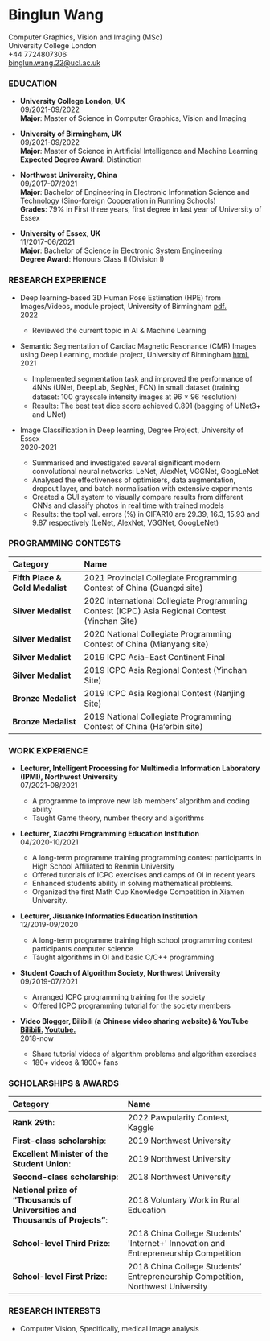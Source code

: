 # Binglun Wang
Computer Graphics, Vision and Imaging (MSc)<br>
University College London <br>
+44 7724807306 <br>
binglun.wang.22@ucl.ac.uk<br>

### EDUCATION

* **University College London, UK**<br>
09/2021-09/2022<br>
**Major**: Master of Science in Computer Graphics, Vision and Imaging <br> 

* **University of Birmingham, UK**<br>
09/2021-09/2022<br>
**Major**: Master of Science in Artificial Intelligence and Machine Learning <br> 
**Expected Degree Award**: Distinction <br>

* **Northwest University, China**<br>
09/2017-07/2021<br>
**Major**: Bachelor of Engineering in Electronic Information Science and Technology (Sino-foreign Cooperation in Running Schools) <br>
**Grades**: 79% in First three years, first degree in last year of University of Essex<br>

* **University of Essex, UK** <br>
11/2017-06/2021<br>
**Major**: Bachelor of Science in Electronic System Engineering<br>
**Degree Award**: Honours Class II (Division I)<br>

### RESEARCH EXPERIENCE

* Deep learning-based 3D Human Pose Estimation (HPE) from Images/Videos, module project, University of Birmingham [pdf.](topics.pdf)<br>
2022
  + Reviewed the current topic in AI & Machine Learning <br>

* Semantic Segmentation of Cardiac Magnetic Resonance (CMR) Images using Deep Learning, module project, University of Birmingham [html.](Semantic_Segmentation.html)<br>
2021
  + Implemented segmentation task and improved the performance of 4NNs (UNet, DeepLab, SegNet, FCN) in small dataset (training dataset: 100 grayscale intensity images at 96 × 96 resolution）
  + Results: The best test dice score achieved 0.891 (bagging of UNet3+ and UNet) <br>

* Image Classification in Deep learning, Degree Project, University of Essex <!--[pdf.](Image_Classification.pdf)--><br>
2020-2021
  + Summarised and investigated several significant modern convolutional neural networks: LeNet, AlexNet, VGGNet, GoogLeNet
  + Analysed the effectiveness of optimisers, data augmentation, dropout layer, and batch normalisation with extensive experiments 
  + Created a GUI system to visually compare results from different CNNs and classify photos in real time with trained models
  + Results: the top1 val. errors (%) in CIFAR10 are 29.39, 16.3, 15.93 and 9.87 respectively (LeNet, AlexNet, VGGNet, GoogLeNet)<br>

### PROGRAMMING CONTESTS

|Category|Name|
|:---|:---|
|**Fifth Place & Gold Medalist**|2021 Provincial Collegiate Programming Contest of China (Guangxi site)<!--[pdf.](2021-GXCPC-获奖证书-打星队.pdf)-->|  
|**Silver Medalist**|2020 International Collegiate Programming Contest (ICPC) Asia Regional Contest (Yinchan Site) <!--[pdf.](2021_Asia_Yinchuan_MEDAL.pdf)-->| 
|**Silver Medalist**|2020 National Collegiate Programming Contest of China (Mianyang site)<!--[pdf.](202011中国大学生程序设计竞赛2020绵阳站银牌.jpg)-->| 
|**Silver Medalist**|2019 ICPC Asia-East Continent Final <!--[pdf.](201912ACM国际大学生程序设计竞赛亚洲区域赛决赛银牌.png)-->| 
|**Silver Medalist**|2019 ICPC Asia Regional Contest (Yinchan Site) <!--[pdf.](201910ACMYinchuan.pdf)-->|
|**Bronze Medalist**|2019 ICPC Asia Regional Contest (Nanjing Site)<!--[pdf.](201911Nanjing.pdf)-->| 
|**Bronze Medalist**|2019 National Collegiate Programming Contest of China (Ha’erbin site)<!--[pdf.](201910中国大学生程序设计竞赛2019哈尔滨站铜牌.jpg)-->| 

### WORK EXPERIENCE

* **Lecturer, Intelligent Processing for Multimedia Information Laboratory (IPMI), Northwest University**<br>
07/2021-08/2021
  + A programme to improve new lab members’ algorithm and coding ability
  + Taught Game theory, number theory and algorithms<br>

* **Lecturer, Xiaozhi Programming Education Institution**<br>
04/2020-10/2021
  + A long-term programme training programming contest participants in High School Affiliated to Renmin University
  + Offered tutorials of ICPC exercises and camps of OI in recent years
  + Enhanced students ability in solving mathematical problems.
  + Organized the first Math Cup Knowledge Competition in Xiamen University.<br>
  
* **Lecturer, Jisuanke Informatics Education Institution**<br>
12/2019-09/2020
  + A long-term programme training high school programming contest participants computer science
  + Taught algorithms in OI and basic C/C++ programming<br>
  
* **Student Coach of Algorithm Society, Northwest University**<br>
09/2019-07/2021
  + Arranged ICPC programming training for the society
  + Offered ICPC programming tutorial for the society members
  
* **Video Blogger, Bilibili (a Chinese video sharing website) & YouTube [Bilibili.](https://space.bilibili.com/255125226?spm_id_from=333.1007.0.0) [Youtube.](https://www.youtube.com/channel/UCDUA25QnpR0Gp-TUVl0Z3sA)**<br>
2018-now
  + Share tutorial videos of algorithm problems and algorithm exercises
  + 180+ videos & 1800+ fans

### SCHOLARSHIPS & AWARDS

|Category|Name|
|:---|:---|
|**Rank 29th**:|2022 Pawpularity Contest, Kaggle|
|**First-class scholarship**:|2019 Northwest University|
|**Excellent Minister of the Student Union**:|2019 Northwest University|
|**Second-class scholarship**:|2018 Northwest University|
|**National prize of “Thousands of Universities and Thousands of Projects”**:|2018 Voluntary Work in Rural Education|
|**School-level Third Prize**:|2018 China College Students' 'Internet+' Innovation and Entrepreneurship Competition|
|**School-level First Prize**:|2018 China College Students’ Entrepreneurship Competition, Northwest University|


### RESEARCH INTERESTS
* Computer Vision, Specifically, medical Image analysis
